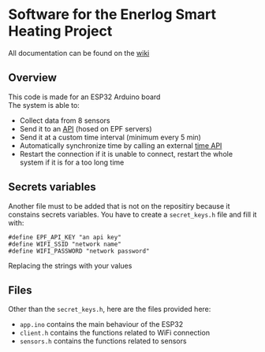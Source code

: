 # Software for the Enerlog Smart Heating Project

All documentation can be found on the [wiki](https://github.com/P5A-Enerlog/up_goes_the_data/wiki)

## Overview
This code is made for an ESP32 Arduino board  
The system is able to:  
- Collect data from 8 sensors  
- Send it to an [API](https://preprodapi.mde.epf.fr/measure.php?id=60) (hosed on EPF servers)
- Send it at a custom time interval (minimum every 5 min)
- Automatically synchronize time by calling an external [time API](https://timeapi.io/)
- Restart the connection if it is unable to connect, restart the whole system if it is for a too long time   

## Secrets variables
Another file must to be added that is not on the repositiry because it constains secrets variables. You have to create a `secret_keys.h` file and fill it with:
```
#define EPF_API_KEY "an api key"
#define WIFI_SSID "network name"
#define WIFI_PASSWORD "network password"
```
Replacing the strings with your values

## Files
Other than the `secret_keys.h`, here are the files provided here:
- `app.ino` contains the main behaviour of the ESP32
- `client.h` contains the functions related to WiFi connection
- `sensors.h` contains the functions related to sensors 
